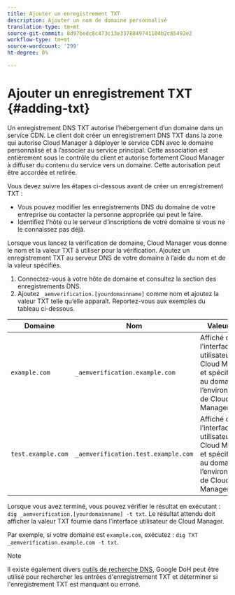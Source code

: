 ```yaml
---
title: Ajouter un enregistrement TXT
description: Ajouter un nom de domaine personnalisé
translation-type: tm+mt
source-git-commit: 8d97bedc8c473c13e3378849741104b2c85492e2
workflow-type: tm+mt
source-wordcount: '299'
ht-degree: 0%

---
```



# Ajouter un enregistrement TXT {#adding-txt}

Un enregistrement DNS TXT autorise l’hébergement d’un domaine dans un service CDN. Le client doit créer un enregistrement DNS TXT dans la zone qui autorise Cloud Manager à déployer le service CDN avec le domaine personnalisé et à l’associer au service principal. Cette association est entièrement sous le contrôle du client et autorise fortement Cloud Manager à diffuser du contenu du service vers un domaine. Cette autorisation peut être accordée et retirée.

Vous devez suivre les étapes ci-dessous avant de créer un enregistrement TXT :

* Vous pouvez modifier les enregistrements DNS du domaine de votre entreprise ou contacter la personne appropriée qui peut le faire.
* Identifiez l’hôte ou le serveur d’inscriptions de votre domaine si vous ne le connaissez pas déjà.

Lorsque vous lancez la vérification de domaine, Cloud Manager vous donne le nom et la valeur TXT à utiliser pour la vérification. Ajoutez un enregistrement TXT au serveur DNS de votre domaine à l’aide du nom et de la valeur spécifiés.

1. Connectez-vous à votre hôte de domaine et consultez la section des enregistrements DNS.
1. Ajoutez `_aemverification.[yourdomainname]` comme nom et ajoutez la valeur TXT telle qu’elle apparaît.
Reportez-vous aux exemples du tableau ci-dessous.

| Domaine | Nom | Valeur TXT |
|--- |--- |---|
| `example.com` | `_aemverification.example.com` | Affiché dans l’interface utilisateur de Cloud Manager et spécifique au domaine et à l’environnement de Cloud Manager |
| `test.example.com` | `_aemverification.test.example.com` | Affiché dans l’interface utilisateur de Cloud Manager et spécifique au domaine et à l’environnement de Cloud Manager |

Lorsque vous avez terminé, vous pouvez vérifier le résultat en exécutant : `dig _aemverification.[yourdomainname] -t txt`.
Le résultat attendu doit afficher la valeur TXT fournie dans l’interface utilisateur de Cloud Manager.

Par exemple, si votre domaine est `example.com`, exécutez : `dig TXT _aemverification.example.com -t txt`.

>[!NOTE]
>Il existe également divers [outils de recherche DNS](https://www.ultratools.com/tools/dnsLookup), Google DoH peut être utilisé pour rechercher les entrées d&#39;enregistrement TXT et déterminer si l&#39;enregistrement TXT est manquant ou erroné.

